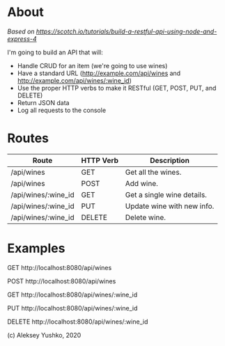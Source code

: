 # About

*Based on https://scotch.io/tutorials/build-a-restful-api-using-node-and-express-4*

I'm going to build an API that will:

* Handle CRUD for an item (we're going to use wines)
* Have a standard URL (http://example.com/api/wines and http://example.com/api/wines/:wine_id)
* Use the proper HTTP verbs to make it RESTful (GET, POST, PUT, and DELETE)
* Return JSON data
* Log all requests to the console

# Routes

Route 	            |HTTP Verb |Description 
------------------- |--- | ----------------------
/api/wines          |GET |      Get all the wines.
/api/wines          |POST|	    Add wine.
/api/wines/:wine_id |GET |      Get a single wine details.
/api/wines/:wine_id	|PUT |      Update wine with new info.
/api/wines/:wine_id	|DELETE |   Delete wine.

# Examples

GET http://localhost:8080/api/wines

POST http://localhost:8080/api/wines

GET http://localhost:8080/api/wines/:wine_id

PUT http://localhost:8080/api/wines/:wine_id

DELETE http://localhost:8080/api/wines/:wine_id

(c) Aleksey Yushko, 2020
